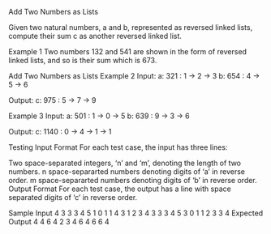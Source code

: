 Add Two Numbers as Lists


Given two natural numbers, a and b, represented as reversed linked lists, compute their sum c as another reversed linked list.

Example 1
Two numbers 132 and 541 are shown in the form of reversed linked lists, and so is their sum which is 673.

Add Two Numbers as Lists
Example 2
Input:
a: 321 :   1 → 2 → 3
b: 654 :   4 → 5 → 6

Output:
c: 975 :   5 → 7 → 9

Example 3
Input:
a: 501 :   1 → 0 → 5
b: 639 :   9 → 3 → 6

Output:
c: 1140 :   0 → 4 → 1 → 1

Testing
Input Format
For each test case, the input has three lines:

Two space-separated integers, ‘n’ and ‘m’, denoting the length of two numbers.
n space-separarted numbers denoting digits of ‘a’ in reverse order.
m space-separarted numbers denoting digits of ‘b’ in reverse order.
Output Format
For each test case, the output has a line with space separated digits of ‘c’ in reverse order.

Sample Input
4
3 3
3 4 5
1 0 1
1 4
3
1 2 3 4
3 3
3 4 5
3 0 1
1 2
3
3 4
Expected Output
4 4 6
4 2 3 4
6 4 6
6 4